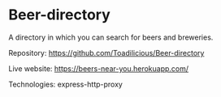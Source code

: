 # Beer-directory
A directory in which you can search for beers and breweries.

Repository: https://github.com/Toadilicious/Beer-directory

Live website: https://beers-near-you.herokuapp.com/


Technologies: express-http-proxy

